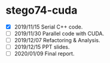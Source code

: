 # stego74-cuda
- [X] 2019/11/15 Serial C++ code.					
- [ ] 2019/11/30 Parallel code with CUDA.			
- [ ] 2019/12/07 Refactoring & Analysis.			
- [ ] 2019/12/15 PPT slides.
- [ ] 2020/01/09 Final report.		    		
